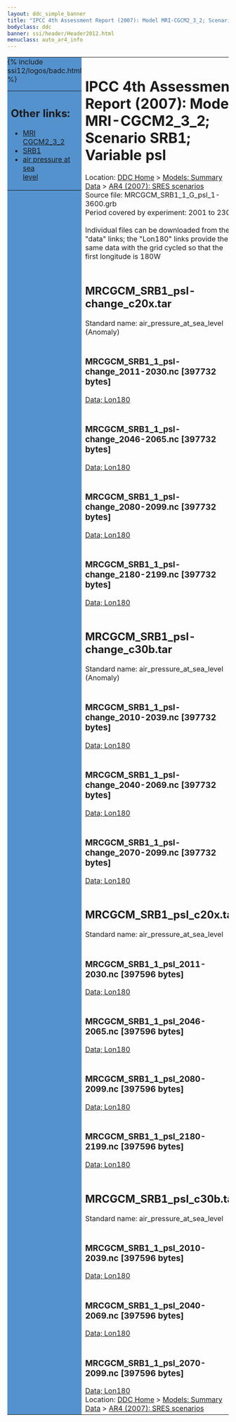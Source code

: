 ```yaml
---
layout: ddc_simple_banner
title: "IPCC 4th Assessment Report (2007): Model MRI-CGCM2_3_2; Scenario SRB1; Variable psl"
bodyclass: ddc
banner: ssi/header/Header2012.html
menuclass: auto_ar4_info
---
```



<table width="100%" border="0" cellspacing="0" cellpadding="0" style="border-collapse: collapse;">
<tr style="margin:0;padding:0;border:0;">
<td style="margin:0;padding:0;border:0;height:1pt;width:150pt;background:#5492CD;" valign="top" >

<div id="lh-col2" class="auto_ar4_info">
<table class="menumain" bgcolor="#5492CD" cellspacing="0" width="100%" border="0">
<tr><td>
<h2> Other links:</h2>
<ul>
<li><a href="/auto/ar4/model-MRI-CGCM2_3_2.html">MRI<br/>CGCM2_3_2</a></li>
<li><a href="/auto/ar4/scenario-SRB1.html">SRB1</a></li>
<li><a href="/auto/ar4/var-air_pressure_at_sea_level.html">air pressure at sea<br/> level</a></li>
</ul>
</td></tr>
{% include ssi12/logos/badc.html %}
</table>
</div>
</td>
<td><h1>IPCC 4th Assessment Report (2007): Model MRI-CGCM2_3_2; Scenario SRB1; Variable psl</h1>

<!-- Breadcrumb1 -->
<div id="breadcrumb1" align="left">
Location: <a href="/index.html">DDC Home</a> > <a href="/sim/gcm_clim/">Models: Summary Data</a>
> <a href="/sim/gcm_clim/SRES_AR4/index.html">AR4 (2007): SRES scenarios</a>
</div>
<!-- End of Breadcrumb1 -->Source file: MRCGCM_SRB1_1_G_psl_1-3600.grb
<br/>
Period covered by experiment: 2001 to 2300<br/>
<br/>Individual files can be downloaded from the "data" links; the "Lon180" links provide the same data
         with the grid cycled so that the first longitude is 180W<br/>
<br/><h2>MRCGCM_SRB1_psl-change_c20x.tar</h2>
Standard name: air_pressure_at_sea_level (Anomaly)<br>
<br/><h3>MRCGCM_SRB1_1_psl-change_2011-2030.nc [397732 bytes]</h3>
<a href="http://apps.ipcc-data.org/cgi-bin/downl/ar4_nc/psl/MRCGCM_SRB1_1_psl-change_2011-2030.nc">Data; </a><a href="http://apps.ipcc-data.org/cgi-bin/downl/ar4_nc/psl/MRCGCM_SRB1_1_psl-change_2011-2030.cyto180.nc"> Lon180</a><br/>
<br/><h3>MRCGCM_SRB1_1_psl-change_2046-2065.nc [397732 bytes]</h3>
<a href="http://apps.ipcc-data.org/cgi-bin/downl/ar4_nc/psl/MRCGCM_SRB1_1_psl-change_2046-2065.nc">Data; </a><a href="http://apps.ipcc-data.org/cgi-bin/downl/ar4_nc/psl/MRCGCM_SRB1_1_psl-change_2046-2065.cyto180.nc"> Lon180</a><br/>
<br/><h3>MRCGCM_SRB1_1_psl-change_2080-2099.nc [397732 bytes]</h3>
<a href="http://apps.ipcc-data.org/cgi-bin/downl/ar4_nc/psl/MRCGCM_SRB1_1_psl-change_2080-2099.nc">Data; </a><a href="http://apps.ipcc-data.org/cgi-bin/downl/ar4_nc/psl/MRCGCM_SRB1_1_psl-change_2080-2099.cyto180.nc"> Lon180</a><br/>
<br/><h3>MRCGCM_SRB1_1_psl-change_2180-2199.nc [397732 bytes]</h3>
<a href="http://apps.ipcc-data.org/cgi-bin/downl/ar4_nc/psl/MRCGCM_SRB1_1_psl-change_2180-2199.nc">Data; </a><a href="http://apps.ipcc-data.org/cgi-bin/downl/ar4_nc/psl/MRCGCM_SRB1_1_psl-change_2180-2199.cyto180.nc"> Lon180</a><br/>
<br/><h2>MRCGCM_SRB1_psl-change_c30b.tar</h2>
Standard name: air_pressure_at_sea_level (Anomaly)<br>
<br/><h3>MRCGCM_SRB1_1_psl-change_2010-2039.nc [397732 bytes]</h3>
<a href="http://apps.ipcc-data.org/cgi-bin/downl/ar4_nc/psl/MRCGCM_SRB1_1_psl-change_2010-2039.nc">Data; </a><a href="http://apps.ipcc-data.org/cgi-bin/downl/ar4_nc/psl/MRCGCM_SRB1_1_psl-change_2010-2039.cyto180.nc"> Lon180</a><br/>
<br/><h3>MRCGCM_SRB1_1_psl-change_2040-2069.nc [397732 bytes]</h3>
<a href="http://apps.ipcc-data.org/cgi-bin/downl/ar4_nc/psl/MRCGCM_SRB1_1_psl-change_2040-2069.nc">Data; </a><a href="http://apps.ipcc-data.org/cgi-bin/downl/ar4_nc/psl/MRCGCM_SRB1_1_psl-change_2040-2069.cyto180.nc"> Lon180</a><br/>
<br/><h3>MRCGCM_SRB1_1_psl-change_2070-2099.nc [397732 bytes]</h3>
<a href="http://apps.ipcc-data.org/cgi-bin/downl/ar4_nc/psl/MRCGCM_SRB1_1_psl-change_2070-2099.nc">Data; </a><a href="http://apps.ipcc-data.org/cgi-bin/downl/ar4_nc/psl/MRCGCM_SRB1_1_psl-change_2070-2099.cyto180.nc"> Lon180</a><br/>
<br/><h2>MRCGCM_SRB1_psl_c20x.tar</h2>
Standard name: air_pressure_at_sea_level<br>
<br/><h3>MRCGCM_SRB1_1_psl_2011-2030.nc [397596 bytes]</h3>
<a href="http://apps.ipcc-data.org/cgi-bin/downl/ar4_nc/psl/MRCGCM_SRB1_1_psl_2011-2030.nc">Data; </a><a href="http://apps.ipcc-data.org/cgi-bin/downl/ar4_nc/psl/MRCGCM_SRB1_1_psl_2011-2030.cyto180.nc"> Lon180</a><br/>
<br/><h3>MRCGCM_SRB1_1_psl_2046-2065.nc [397596 bytes]</h3>
<a href="http://apps.ipcc-data.org/cgi-bin/downl/ar4_nc/psl/MRCGCM_SRB1_1_psl_2046-2065.nc">Data; </a><a href="http://apps.ipcc-data.org/cgi-bin/downl/ar4_nc/psl/MRCGCM_SRB1_1_psl_2046-2065.cyto180.nc"> Lon180</a><br/>
<br/><h3>MRCGCM_SRB1_1_psl_2080-2099.nc [397596 bytes]</h3>
<a href="http://apps.ipcc-data.org/cgi-bin/downl/ar4_nc/psl/MRCGCM_SRB1_1_psl_2080-2099.nc">Data; </a><a href="http://apps.ipcc-data.org/cgi-bin/downl/ar4_nc/psl/MRCGCM_SRB1_1_psl_2080-2099.cyto180.nc"> Lon180</a><br/>
<br/><h3>MRCGCM_SRB1_1_psl_2180-2199.nc [397596 bytes]</h3>
<a href="http://apps.ipcc-data.org/cgi-bin/downl/ar4_nc/psl/MRCGCM_SRB1_1_psl_2180-2199.nc">Data; </a><a href="http://apps.ipcc-data.org/cgi-bin/downl/ar4_nc/psl/MRCGCM_SRB1_1_psl_2180-2199.cyto180.nc"> Lon180</a><br/>
<br/><h2>MRCGCM_SRB1_psl_c30b.tar</h2>
Standard name: air_pressure_at_sea_level<br>
<br/><h3>MRCGCM_SRB1_1_psl_2010-2039.nc [397596 bytes]</h3>
<a href="http://apps.ipcc-data.org/cgi-bin/downl/ar4_nc/psl/MRCGCM_SRB1_1_psl_2010-2039.nc">Data; </a><a href="http://apps.ipcc-data.org/cgi-bin/downl/ar4_nc/psl/MRCGCM_SRB1_1_psl_2010-2039.cyto180.nc"> Lon180</a><br/>
<br/><h3>MRCGCM_SRB1_1_psl_2040-2069.nc [397596 bytes]</h3>
<a href="http://apps.ipcc-data.org/cgi-bin/downl/ar4_nc/psl/MRCGCM_SRB1_1_psl_2040-2069.nc">Data; </a><a href="http://apps.ipcc-data.org/cgi-bin/downl/ar4_nc/psl/MRCGCM_SRB1_1_psl_2040-2069.cyto180.nc"> Lon180</a><br/>
<br/><h3>MRCGCM_SRB1_1_psl_2070-2099.nc [397596 bytes]</h3>
<a href="http://apps.ipcc-data.org/cgi-bin/downl/ar4_nc/psl/MRCGCM_SRB1_1_psl_2070-2099.nc">Data; </a><a href="http://apps.ipcc-data.org/cgi-bin/downl/ar4_nc/psl/MRCGCM_SRB1_1_psl_2070-2099.cyto180.nc"> Lon180</a><br/>
<!-- Breadcrumb2 -->
<div id="breadcrumb2" align="left">
Location: <a href="/index.html">DDC Home</a> > <a href="/sim/gcm_clim/">Models: Summary Data</a>
> <a href="/sim/gcm_clim/SRES_AR4/index.html">AR4 (2007): SRES scenarios</a>
</div>
<!-- End of Breadcrumb2 --></td></tr></table>
